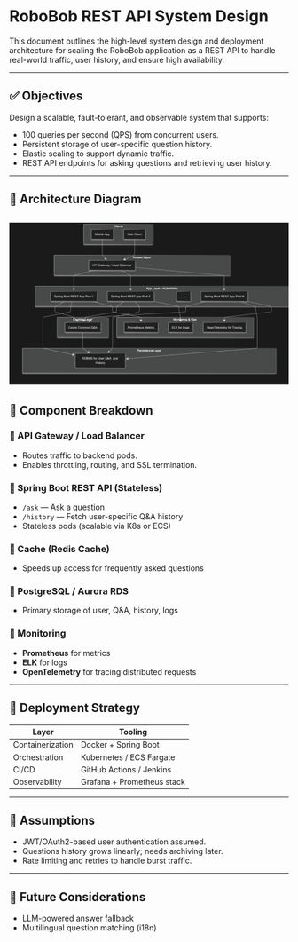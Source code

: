 # RoboBob REST API System Design

This document outlines the high-level system design and deployment architecture for scaling the RoboBob application as a REST API to handle real-world traffic, user history, and ensure high availability.

---

## ✅ Objectives

Design a scalable, fault-tolerant, and observable system that supports:
- 100 queries per second (QPS) from concurrent users.
- Persistent storage of user-specific question history.
- Elastic scaling to support dynamic traffic.
- REST API endpoints for asking questions and retrieving user history.

---

## 🧱 Architecture Diagram
![img.png](img.png)
---

## 🧩 Component Breakdown

### 🔹 API Gateway / Load Balancer
- Routes traffic to backend pods.
- Enables throttling, routing, and SSL termination.

### 🔹 Spring Boot REST API (Stateless)
- `/ask` — Ask a question
- `/history` — Fetch user-specific Q&A history
- Stateless pods (scalable via K8s or ECS)

### 🔹 Cache (Redis Cache)
- Speeds up access for frequently asked questions

### 🔹 PostgreSQL / Aurora RDS
- Primary storage of user, Q&A, history, logs

### 🔹 Monitoring
- **Prometheus** for metrics
- **ELK** for logs
- **OpenTelemetry** for tracing distributed requests

---

## 🚀 Deployment Strategy

| Layer          | Tooling                  |
|----------------|---------------------------|
| Containerization | Docker + Spring Boot      |
| Orchestration  | Kubernetes / ECS Fargate   |
| CI/CD          | GitHub Actions / Jenkins   |
| Observability  | Grafana + Prometheus stack |

---

## 📜 Assumptions

- JWT/OAuth2-based user authentication assumed.
- Questions history grows linearly; needs archiving later.
- Rate limiting and retries to handle burst traffic.

---

## 🧪 Future Considerations

- LLM-powered answer fallback
- Multilingual question matching (i18n)
